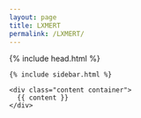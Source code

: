 ```yaml
---
layout: page
title: LXMERT
permalink: /LXMERT/
---
```


<!DOCTYPE html>
<html lang="en-us">

  {% include head.html %}

  <body>

    {% include sidebar.html %}

    <div class="content container">
      {{ content }}
    </div>

  </body>
</html>
